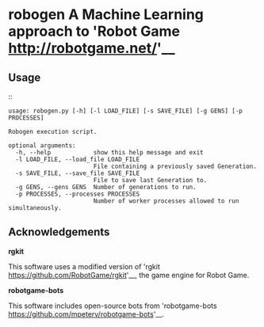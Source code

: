robogen
A Machine Learning approach to 'Robot Game <http://robotgame.net/>'__
=====================================================================

Usage
-----

::

    usage: robogen.py [-h] [-l LOAD_FILE] [-s SAVE_FILE] [-g GENS] [-p PROCESSES]

    Robogen execution script.

    optional arguments:
      -h, --help            show this help message and exit
      -l LOAD_FILE, --load_file LOAD_FILE
                            File containing a previously saved Generation.
      -s SAVE_FILE, --save_file SAVE_FILE
                            File to save last Generation to.
      -g GENS, --gens GENS  Number of generations to run.
      -p PROCESSES, --processes PROCESSES
                            Number of worker processes allowed to run simultaneously.

Acknowledgements
---------------

**rgkit**

This software uses a modified version of 
'rgkit <https://github.com/RobotGame/rgkit>'__, the game engine for Robot Game.

**robotgame-bots**

This software includes open-source bots from 
'robotgame-bots <https://github.com/mpeterv/robotgame-bots>'__.